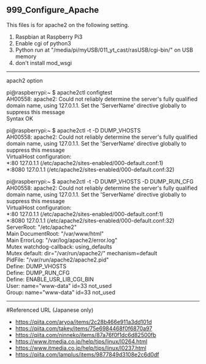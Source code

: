 ## 999_Configure_Apache

This files is for apache2 on the following setting.  
 1. Raspbian at Raspberry Pi3
 1. Enable cgi of python3
 1. Python run at "/media/pi/myUSB/011_yt_cast/rasUSB/cgi-bin/" on USB memory
 1. don't install mod_wsgi


***
apach2 option

pi@raspberrypi:~ $ apache2ctl configtest  
AH00558: apache2: Could not reliably determine the server's fully qualified domain name, using 127.0.1.1. Set the 'ServerName' directive globally to suppress this message  
Syntax OK  

pi@raspberrypi:~ $ apache2ctl -t -D DUMP_VHOSTS  
AH00558: apache2: Could not reliably determine the server's fully qualified domain name, using 127.0.1.1. Set the 'ServerName' directive globally to suppress this message  
VirtualHost configuration:  
*:80                   127.0.1.1 (/etc/apache2/sites-enabled/000-default.conf:1)  
*:8080                 127.0.1.1 (/etc/apache2/sites-enabled/000-default.conf:32)  

pi@raspberrypi:~ $ apache2ctl -t -D DUMP_VHOSTS -D DUMP_RUN_CFG  
AH00558: apache2: Could not reliably determine the server's fully qualified domain name, using 127.0.1.1. Set the 'ServerName' directive globally to suppress this message  
VirtualHost configuration:  
*:80                   127.0.1.1 (/etc/apache2/sites-enabled/000-default.conf:1)  
*:8080                 127.0.1.1 (/etc/apache2/sites-enabled/000-default.conf:32)  
ServerRoot: "/etc/apache2"  
Main DocumentRoot: "/var/www/html"  
Main ErrorLog: "/var/log/apache2/error.log"  
Mutex watchdog-callback: using_defaults  
Mutex default: dir="/var/run/apache2/" mechanism=default   
PidFile: "/var/run/apache2/apache2.pid"  
Define: DUMP_VHOSTS  
Define: DUMP_RUN_CFG  
Define: ENABLE_USR_LIB_CGI_BIN  
User: name="www-data" id=33 not_used  
Group: name="www-data" id=33 not_used  

***
#Referenced URL (Japanese only)
- https://qiita.com/aryoa/items/2c28b466e911a3dd101d  
- https://qiita.com/takey/items/75e6984468f0f6870a97  
- https://qiita.com/ninneko/items/87a76f0f1dc6d82500fb  
- https://www.itmedia.co.jp/help/tips/linux/l0264.html  
- https://www.itmedia.co.jp/help/tips/linux/l0237.html
- https://qiita.com/lamplus/items/9877849d3108e2c6d0df
